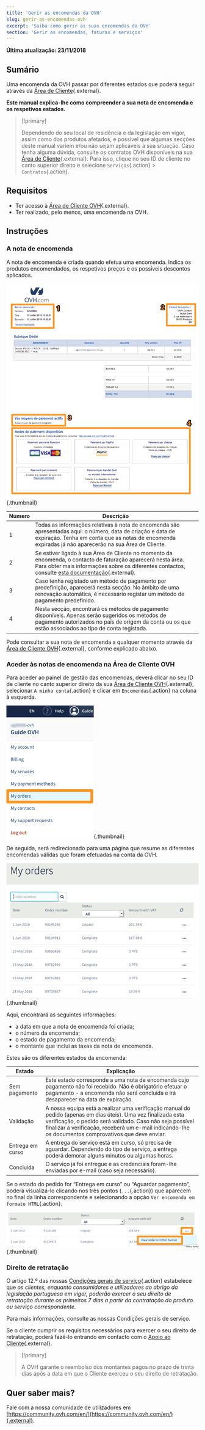 ```yaml
---
title: 'Gerir as encomendas da OVH'
slug: gerir-as-encomendas-ovh
excerpt: 'Saiba como gerir as suas encomendas da OVH'
section: 'Gerir as encomendas, faturas e serviços'
---
```


**Última atualização: 23/11/2018**

## Sumário

Uma encomenda da OVH passar por diferentes estados que poderá seguir através da [Área de Cliente](https://www.ovh.com/auth/?action=gotomanager){.external}.

**Este manual explica-lhe como compreender a sua nota de encomenda e os respetivos estados.**

> [!primary]
>
> Dependendo do seu local de residência e da legislação em vigor, assim como dos produtos afetados, é possível que algumas secções deste manual variem e/ou não sejam aplicáveis à sua situação. Caso tenha alguma dúvida, consulte os contratos OVH disponíveis na sua [Área de Cliente](https://www.ovh.com/auth/?action=gotomanager){.external}. Para isso, clique no seu ID de cliente no canto superior direito e selecione `Serviços`{.action} > `Contratos`{.action}.
>

## Requisitos

- Ter acesso à [Área de Cliente OVH](https://www.ovh.com/auth/?action=gotomanager){.external}.
- Ter realizado, pelo menos, uma encomenda na OVH.


##  Instruções

### A nota de encomenda

A nota de encomenda é criada quando efetua uma encomenda. Indica os produtos encomendados, os respetivos preços e os possíveis descontos aplicados.

![Nota de encomenda da OVH](images/order_ovh.png){.thumbnail}

|Número|Descrição|
|---|---|
|1|Todas as informações relativas à nota de encomenda são apresentadas aqui: o número, data de criação e data de expiração. Tenha em conta que as notas de encomenda expiradas já não aparecerão na sua Área de Cliente.|
|2|Se estiver ligado à sua Área de Cliente no momento da encomenda, o contacto de faturação aparecerá nesta área. Para obter mais informações sobre os diferentes contactos, consulte [esta documentação](https://docs.ovh.com/pt/customer/gestao_dos_contactos/){.external}.|
|3|Caso tenha registado um método de pagamento por predefinição, aparecerá nesta secção. No âmbito de uma renovação automática, é necessário registar um método de pagamento predefinido.|
|4|Nesta secção, encontrará os métodos de pagamento disponíveis. Apenas serão sugeridos os métodos de pagamento autorizados no país de origem da conta ou os que estão associados ao tipo de conta registada.|


Pode consultar a sua nota de encomenda a qualquer momento através da [Área de Cliente OVH](https://www.ovh.com/auth/?action=gotomanager){.external}, conforme explicado abaixo.


### Aceder às notas de encomenda na Área de Cliente OVH

Para aceder ao painel de gestão das encomendas, deverá clicar no seu ID de cliente no canto superior direito da sua [Área de Cliente OVH](https://www.ovh.com/auth/?action=gotomanager){.external}, selecionar `A minha conta`{.action} e clicar em `Encomendas`{.action} na coluna à esquerda.

![Área de Cliente](images/customer_panel_order.png){.thumbnail}

De seguida, será redirecionado para uma página que resume as diferentes encomendas válidas que foram efetuadas na conta da OVH.

![Resumo das encomendas](images/order_recap.png){.thumbnail}


Aqui, encontrará as seguintes informações:

- a data em que a nota de encomenda foi criada;
- o número da encomenda;
- o estado de pagamento da encomenda;
- o montante que inclui as taxas da nota de encomenda.

Estes são os diferentes estados da encomenda:

|Estado|Explicação|
|---|---|
|Sem pagamento|Este estado corresponde a uma nota de encomenda cujo pagamento não foi recebido. Não é obrigatório efetuar o pagamento - a encomenda não será concluída e irá desaparecer na data de expiração.|
|Validação|A nossa equipa está a realizar uma verificação manual do pedido (apenas em dias úteis). Uma vez finalizada esta verificação, o pedido será validado. Caso não seja possível finalizar a verificação, receberá um e-mail indicando-lhe os documentos comprovativos que deve enviar.|
|Entrega em curso|A entrega do serviço está em curso, só precisa de aguardar. Dependendo do tipo de serviço, a entrega poderá demorar alguns minutos ou algumas horas.|
|Concluída|O serviço já foi entregue e as credenciais foram-lhe enviadas por e-mail (caso seja necessário).|

Se o estado do pedido for “Entrega em curso” ou “Aguardar pagamento”, poderá visualizá-lo clicando nos três pontos (`...`{.action}) que aparecem no final da linha correspondente e selecionando a opção `Ver encomenda em formato HTML`{.action}.

![Resumo das encomendas](images/html_order.png){.thumbnail}


### Direito de retratação

O artigo 12.º das nossas [Condições gerais de serviço](https://www.ovh.pt/suporte/documentos_legais/OVH_COND_GERAIS.pdf){.action} estabelece que *os clientes, enquanto consumidores e utilizadores ao abrigo da legislação portuguesa em vigor, poderão exercer o seu direito de retratação durante os primeiros 7 dias a partir da contratação do produto ou serviço correspondente.*

Para mais informações, consulte as nossas Condições gerais de serviço.

Se o cliente cumprir os requisitos necessários para exercer o seu direito de retratação, poderá fazê-lo entrando em contacto com o [Apoio ao Cliente](https://www.ovh.pt/suporte/contacte-nos/){.external}.


> [!primary]
>
> A OVH garante o reembolso dos montantes pagos no prazo de trinta dias após a data em que o Cliente exerceu o seu direito de retratação.
>


## Quer saber mais?

Fale com a nossa comunidade de utilizadores em [https://community.ovh.com/en/](https://community.ovh.com/en/){.external}.